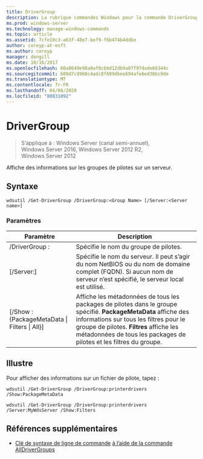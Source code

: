 ```yaml
---
title: DriverGroup
description: La rubrique commandes Windows pour la commande DriverGroup, qui affiche des informations sur les groupes de pilotes sur un serveur.
ms.prod: windows-server
ms.technology: manage-windows-commands
ms.topic: article
ms.assetid: 7cfe10c3-a63f-48e7-bef9-f6b474b4ddbe
author: coreyp-at-msft
ms.author: coreyp
manager: dongill
ms.date: 10/16/2017
ms.openlocfilehash: 60a0649e98a0af0cbbd12db9a07f97dade66344c
ms.sourcegitcommit: b00d7c8968c4adc8f699dbee694afe6ed36bc9de
ms.translationtype: MT
ms.contentlocale: fr-FR
ms.lasthandoff: 04/08/2020
ms.locfileid: "80831092"
---
```

# <a name="get-drivergroup"></a>DriverGroup

>S’applique à : Windows Server (canal semi-annuel), Windows Server 2016, Windows Server 2012 R2, Windows Server 2012

Affiche des informations sur les groupes de pilotes sur un serveur.

## <a name="syntax"></a>Syntaxe
```
wdsutil /Get-DriverGroup /DriverGroup:<Group Name> [/Server:<Server name>]
```
### <a name="parameters"></a>Paramètres
|Paramètre|Description|
|-------|--------|
|/DriverGroup :<Group Name>|Spécifie le nom du groupe de pilotes.|
|[/Server:<Server name>]|Spécifie le nom du serveur. Il peut s’agir du nom NetBIOS ou du nom de domaine complet (FQDN).  Si aucun nom de serveur n’est spécifié, le serveur local est utilisé.|
|[/Show : {PackageMetaData &#124; Filters &#124; All}]|Affiche les métadonnées de tous les packages de pilotes dans le groupe spécifié. **PackageMetaData** affiche des informations sur tous les filtres pour le groupe de pilotes. **Filtres** affiche les métadonnées de tous les packages de pilotes et les filtres du groupe.|
## <a name="examples"></a><a name=BKMK_examples></a>Illustre
Pour afficher des informations sur un fichier de pilote, tapez :
```
wdsutil /Get-DriverGroup /DriverGroup:printerdrivers /Show:PackageMetaData
```
```
wdsutil /Get-DriverGroup /DriverGroup:printerdrivers /Server:MyWdsServer /Show:Filters
```
## <a name="additional-references"></a>Références supplémentaires
- [Clé de syntaxe de ligne de commande](command-line-syntax-key.md)
[à l’aide de la commande AllDriverGroups](using-the-get-alldrivergroups-command.md)
